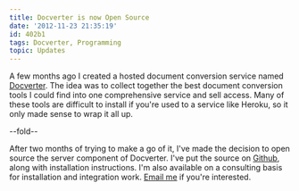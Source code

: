 ```yaml
---
title: Docverter is now Open Source
date: '2012-11-23 21:35:19'
id: 402b1
tags: Docverter, Programming
topic: Updates
---
```


A few months ago I created a hosted document conversion service named [Docverter](http://www.docverter.com). The idea was to collect together the best document conversion tools I could find into one comprehensive service and sell access. Many of these tools are difficult to install if you're used to a service like Heroku, so it only made sense to wrap it all up.

--fold--

After two months of trying to make a go of it, I've made the decision to open source the server component of Docverter. I've put the source on [Github](https://github.com/docverter/docverter), along with installation instructions. I'm also available on a consulting basis for installation and integration work. [Email me](mailto:pete@bugsplat.info) if you're interested.
